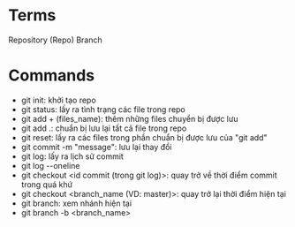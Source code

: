 # Terms
Repository (Repo)
Branch


# Commands

- git init: khởi tạo repo
- git status: lấy ra tình trạng các file trong repo
- git add + (files_name): thêm những files chuyển bị được lưu
- git add .: chuẩn bị lưu lại tất cả file trong repo
- git reset: lấy ra các files trong phần chuẩn bị được lưu của "git add"
- git commit  -m "message": lưu lại thay đổi
- git log: lấy ra lịch sử commit
- git log --oneline
- git checkout <id commit (trong git log)>: quay trở về thời điểm commit trong quá khứ
- git checkout <branch_name (VD: master)>: quay trở lại thời điểm hiện tại
- git branch: xem nhánh hiện tại
- git branch -b <branch_name>